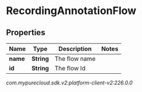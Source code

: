 # RecordingAnnotationFlow


## Properties

| Name | Type | Description | Notes |
| ------------ | ------------- | ------------- | ------------- |
| **name** | **String** | The flow name |  |
| **id** | **String** | The flow Id |  |




_com.mypurecloud.sdk.v2:platform-client-v2:226.0.0_
